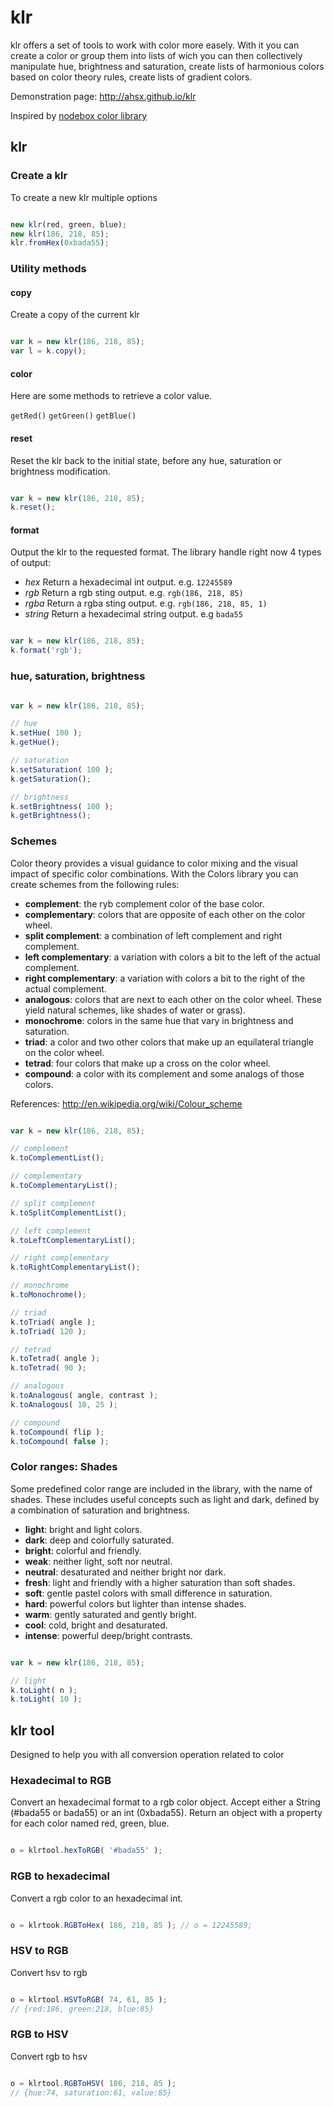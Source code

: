 klr
===

klr offers a set of tools to work with color more easely. With it you can create a color or group them into lists of wich you can then collectively manipulate hue, brightness and saturation, create lists of harmonious colors based on color theory rules, create lists of gradient colors.

Demonstration page: <http://ahsx.github.io/klr>

Inspired by [nodebox color library](http://nodebox.net/code/index.php/Colors)

## klr

### Create a klr

To create a new klr multiple options

```javascript

new klr(red, green, blue);
new klr(186, 218, 85);
klr.fromHex(0xbada55);

```

### Utility methods

#### copy

Create a copy of the current klr

```javascript

var k = new klr(186, 218, 85);
var l = k.copy();

```

#### color

Here are some methods to retrieve a color value.

`getRed()`
`getGreen()`
`getBlue()` 

#### reset

Reset the klr back to the initial state, before any hue, saturation or brightness modification.

```javascript

var k = new klr(186, 218, 85);
k.reset();

```

#### format

Output the klr to the requested format.
The library handle right now 4 types of output:

- *hex* Return a hexadecimal int output. e.g. `12245589`
- *rgb* Return a rgb sting output. e.g. `rgb(186, 218, 85)`
- *rgba* Return a rgba sting output. e.g. `rgb(186, 218, 85, 1)`
- *string* Return a hexadecimal string output. e.g `bada55`

```javascript

var k = new klr(186, 218, 85);
k.format('rgb');

```

### hue, saturation, brightness


```javascript

var k = new klr(186, 218, 85);

// hue
k.setHue( 100 );
k.getHue();

// saturation
k.setSaturation( 100 );
k.getSaturation();

// brightness
k.setBrightness( 100 );
k.getBrightness();

```

### Schemes

Color theory provides a visual guidance to color mixing and the visual impact of specific color combinations. With the Colors library you can create schemes from the following rules:

- **complement**: the ryb complement color of the base color.
- **complementary**: colors that are opposite of each other on the color wheel.
- **split complement**: a combination of left complement and right complement.
- **left complementary**: a variation with colors a bit to the left of the actual complement.
- **right complementary**: a variation with colors a bit to the right of the actual complement.
- **analogous**: colors that are next to each other on the color wheel. These yield natural schemes, like shades of water or grass).
- **monochrome**: colors in the same hue that vary in brightness and saturation.
- **triad**: a color and two other colors that make up an equilateral triangle on the color wheel.
- **tetrad**: four colors that make up a cross on the color wheel.
- **compound**: a color with its complement and some analogs of those colors.

References: <http://en.wikipedia.org/wiki/Colour_scheme>


```javascript

var k = new klr(186, 218, 85);

// complement
k.toComplementList();

// complementary
k.toComplementaryList();

// split complement
k.toSplitComplementList();

// left complement
k.toLeftComplementaryList();

// right complementary
k.toRightComplementaryList();

// monochrome
k.toMonochrome();

// triad
k.toTriad( angle );
k.toTriad( 120 );

// tetrad
k.toTetrad( angle );
k.toTetrad( 90 );

// analogous
k.toAnalogous( angle, contrast );
k.toAnalogous( 10, 25 );

// compound
k.toCompound( flip );
k.toCompound( false );

```

### Color ranges: Shades

Some predefined color range are included in the library, with the name of shades. These includes useful concepts such as light and dark, defined by a combination of saturation and brightness.

- **light**: bright and light colors.
- **dark**: deep and colorfully saturated.
- **bright**: colorful and friendly.
- **weak**: neither light, soft nor neutral.
- **neutral**: desaturated and neither bright nor dark.
- **fresh**: light and friendly with a higher saturation than soft shades.
- **soft**: gentle pastel colors with small difference in saturation.
- **hard**: powerful colors but lighter than intense shades.
- **warm**: gently saturated and gently bright.
- **cool**: cold, bright and desaturated.
- **intense**: powerful deep/bright contrasts.

```javascript

var k = new klr(186, 218, 85);

// light
k.toLight( n );
k.toLight( 10 );

```
## klr tool

Designed to help you with all conversion operation related to color

### Hexadecimal to RGB

Convert an hexadecimal format to a rgb color object.
Accept either a String (#bada55 or bada55) or an int (0xbada55).
Return an object with a property for each color named red, green, blue.

```javascript

o = klrtool.hexToRGB( '#bada55' );

```

### RGB to hexadecimal

Convert a rgb color to an hexadecimal int.

```javascript

o = klrtook.RGBToHex( 186, 218, 85 ); // o = 12245589;

```

### HSV to RGB

Convert hsv to rgb

```javascript

o = klrtool.HSVToRGB( 74, 61, 85 );
// {red:186, green:218, blue:85}

```
### RGB to HSV

Convert rgb to hsv

```javascript

o = klrtool.RGBToHSV( 186, 218, 85 );
// {hue:74, saturation:61, value:85}

```

